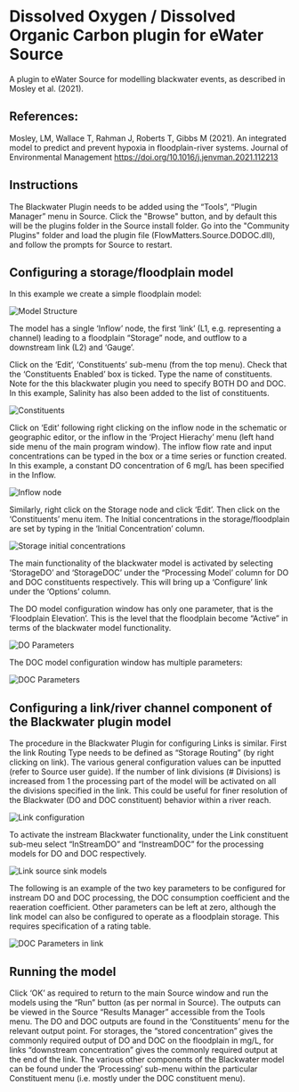 # Dissolved Oxygen / Dissolved Organic Carbon plugin for eWater Source

A plugin to eWater Source for modelling blackwater events, as described in Mosley et al. (2021).

## References:
Mosley, LM, Wallace T, Rahman J, Roberts T, Gibbs M (2021). An integrated model to predict and prevent hypoxia in floodplain-river systems. Journal of Environmental Management https://doi.org/10.1016/j.jenvman.2021.112213

## Instructions

The Blackwater Plugin needs to be added using the “Tools”, “Plugin Manager” menu in Source. Click the "Browse" button, and by default this will be the plugins folder in the Source install folder. Go into the "Community Plugins" folder and load the plugin file (FlowMatters.Source.DODOC.dll), and follow the prompts for Source to restart.

## Configuring a storage/floodplain model

In this example we create a simple floodplain model:

![Model Structure](Images/model_structure.png)

The model has a single ‘Inflow’ node, the first ‘link’ (L1, e.g. representing a channel) leading to a floodplain “Storage” node, and outflow to a downstream link (L2) and ‘Gauge’.

Click on the ‘Edit’, ‘Constituents’ sub-menu (from the top menu). Check that the ‘Constituents Enabled’ box is ticked. Type the name of constituents. Note for the this blackwater plugin you need to specify BOTH DO and DOC. In this example, Salinity has also been added to the list of constituents.

![Constituents](Images/constituents.png)

Click on ‘Edit’ following right clicking on the inflow node in the schematic or geographic editor, or the inflow in the ‘Project Hierachy’ menu (left hand side menu of the main program window). The inflow flow rate and input concentrations can be typed in the box or a time series or function created. In this example, a constant DO concentration of 6 mg/L has been specified in the Inflow.

![Inflow node](Images/inflow.png)

Similarly, right click on the Storage node and click ‘Edit’. Then click on the ‘Constituents’ menu item. The Initial concentrations in the storage/floodplain are set by typing in the ‘Initial Concentration’ column.

![Storage initial concentrations](Images/storage_source_sink.png)

The main functionality of the blackwater model is activated by selecting ‘StorageDO’ and ‘StorageDOC’ under the “Processing Model’ column for DO and DOC constituents respectively. This will bring up a ‘Configure’ link under the ‘Options’ column.

The DO model configuration window has only one parameter, that is the ‘Floodplain Elevation’. This is the level that the floodplain become “Active” in terms of the blackwater model functionality.

![DO Parameters](Images/do_params.png)

The DOC model configuration window has multiple parameters:

![DOC Parameters](Images/doc_params.png)

## Configuring a link/river channel component of the Blackwater plugin model

The procedure in the Blackwater Plugin for configuring Links is similar. First the link Routing Type needs to be defined as “Storage Routing” (by right clicking on link). The various general configuration values can be inputted (refer to Source user guide). If the number of link divisions (# Divisions) is increased from 1 the processing part of the model will be activated on all the divisions specified in the link. This could be useful for finer resolution of the Blackwater (DO and DOC constituent) behavior within a river reach.

![Link configuration](Images/link_config.png)

To activate the instream Blackwater functionality, under the Link constituent sub-meu select “InStreamDO” and “InstreamDOC” for the processing models for DO and DOC respectively.

![Link source sink models](Images/link_source_sink.png)

The following is an example of the two key parameters to be configured for instream DO and DOC processing, the DOC consumption coefficient and the reaeration coefficient. Other parameters can be left at zero, although the link model can also be configured to operate as a floodplain storage. This requires specification of a rating table.

![DOC Parameters in link](Images/link_doc.png)

## Running the model

Click ‘OK’ as required to return to the main Source window and run the models using the “Run” button (as per normal in Source). The outputs can be viewed in the Source “Results Manager” accessible from the Tools menu. The DO and DOC outputs are found in the ‘Constituents’ menu for the relevant output point. For storages, the “stored concentration” gives the commonly required output of DO and DOC on the floodplain in mg/L, for links “downstream concentration” gives the commonly required output at the end of the link. The various other components of the Blackwater model can be found under the ‘Processing’ sub-menu within the particular Constituent menu (i.e. mostly under the DOC constituent menu).

